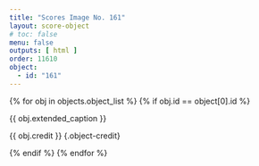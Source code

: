 ```yaml
---
title: "Scores Image No. 161"
layout: score-object
# toc: false
menu: false
outputs: [ html ]
order: 11610
object:
  - id: "161"
---
```


{% for obj in objects.object_list %}
{% if obj.id == object[0].id %}

{{ obj.extended_caption }}

{{ obj.credit }} {.object-credit}

{% endif %}
{% endfor %}
